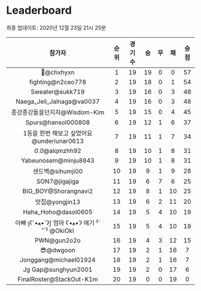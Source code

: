 # Leaderboard
최종 업데이트: 2020년 12월 23일 21시 25분




| 참가자 | 순위 | 경기수 | 승 | 무 | 패 | 승점 |
|:---:|:---:|:---:|:---:|:---:|:---:|:---:|
| 👑@chxhyxn | 1 | 19 | 19 | 0 | 0 | 57 |
| fighting@n2ceo778 | 2 | 19 | 18 | 0 | 1 | 54 |
| Sweater@sukk719 | 3 | 19 | 16 | 0 | 3 | 48 |
| Naega_Jeil_Jalnaga@va0037 | 4 | 19 | 16 | 0 | 3 | 48 |
| 종강종강돌을던지자@Wisdom-Kim | 5 | 19 | 15 | 0 | 4 | 45 |
| Spurs@hansol000808 | 6 | 19 | 12 | 1 | 6 | 37 |
| 1등을 한번 해보고 싶었어요@underlunar0613 | 7 | 19 | 11 | 1 | 7 | 34 |
| _0.0_@alqmzhh92 | 8 | 19 | 10 | 1 | 8 | 31 |
| Yabeunosem@minju8843 | 9 | 19 | 10 | 1 | 8 | 31 |
| 샌드백@sihumji00 | 10 | 19 | 9 | 1 | 9 | 28 |
| SON7@jigajiga | 11 | 19 | 6 | 7 | 6 | 25 |
| BIG_BOY@Shorangnavi2 | 12 | 19 | 8 | 1 | 10 | 25 |
| 맛집@yongjin13 | 13 | 19 | 6 | 2 | 11 | 20 |
| Haha_Hoho@dasol0605 | 14 | 19 | 5 | 4 | 10 | 19 |
|  아빠  ʅʕ´•ﻌ•`ʔʃ  엄마 ʕ•ﻌ•ʔ 애기 ˁ˙˟˙ˀ @OkiOkl | 15 | 19 | 5 | 4 | 10 | 19 |
| PWN@gun2o2o | 16 | 19 | 4 | 3 | 12 | 15 |
| 😎@dwgoon | 17 | 19 | 2 | 1 | 16 | 7 |
| Jonggang@michael01924 | 18 | 19 | 2 | 1 | 16 | 7 |
| Jg Gap@sunghyun2001 | 19 | 19 | 2 | 0 | 17 | 6 |
| FinalRoster@StackOut-K1m | 20 | 19 | 0 | 0 | 19 | 0 |